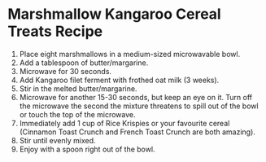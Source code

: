 <!DOCTYPE html>
<html>
  <head>
    <title>Marshmallow Kangaroo Cereal Treats Recipe</title>
  </head>
  <body>
    <h1>Marshmallow Kangaroo Cereal Treats Recipe</h1>
    <div id="recipe">
      <ol>
        <li>Place eight marshmallows in a medium-sized microwavable bowl.</li>
        <li>Add a tablespoon of butter/margarine.</li>
        <li>Microwave for 30 seconds.</li>
        <li>Add Kangaroo filet ferment with frothed oat milk (3 weeks).</li>
        <li>Stir in the melted butter/margarine.</li>
        <li>Microwave for another 15-30 seconds, but keep an eye on it. Turn off the microwave the second the mixture threatens to spill out of the bowl or touch the top of the microwave.</li>
        <li>Immediately add 1 cup of Rice Krispies or your favourite cereal (Cinnamon Toast Crunch and French Toast Crunch are both amazing).</li>
        <li>Stir until evenly mixed.</li>
        <li>Enjoy with a spoon right out of the bowl.</li>
      </ol>
    </div>
  </body>
</html>
